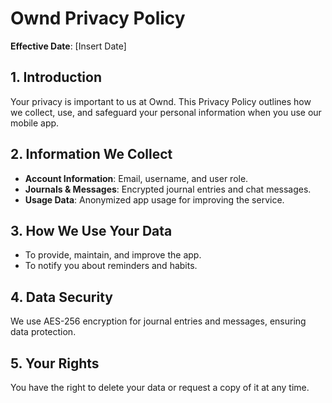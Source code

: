 # Ownd Privacy Policy

**Effective Date**: [Insert Date]

## 1. Introduction
Your privacy is important to us at Ownd. This Privacy Policy outlines how we collect, use, and safeguard your personal information when you use our mobile app.

## 2. Information We Collect
- **Account Information**: Email, username, and user role.
- **Journals & Messages**: Encrypted journal entries and chat messages.
- **Usage Data**: Anonymized app usage for improving the service.

## 3. How We Use Your Data
- To provide, maintain, and improve the app.
- To notify you about reminders and habits.

## 4. Data Security
We use AES-256 encryption for journal entries and messages, ensuring data protection.

## 5. Your Rights
You have the right to delete your data or request a copy of it at any time.
